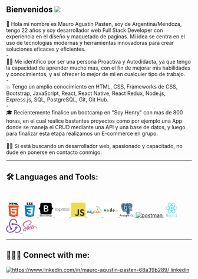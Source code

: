 ## Bienvenidos <img src="https://raw.githubusercontent.com/iampavangandhi/iampavangandhi/master/gifs/Hi.gif" width="30px">

<!--
**Agustinn-1002/Agustinn-1002** is a ✨ _special_ ✨ repository because its `README.md` (this file) appears on your GitHub profile.

Here are some ideas to get you started:

- 🔭 I’m currently working on ...
- 🌱 I’m currently learning ...
- 👯 I’m looking to collaborate on ...
- 🤔 I’m looking for help with ...
- 💬 Ask me about ...
- 📫 How to reach me: ...
- 😄 Pronouns: ...
- ⚡ Fun fact: ...

(LINKS DE LOS PROYECTOS MAS ABAJO)
-->
<p align="left">
👀 Hola mi nombre es Mauro Agustín Pasten, soy de Argentina/Mendoza, tengo 22 años y soy desarrollador web Full Stack Developer con experiencia en el diseño y maquetado de paginas. Mi idea se centra en el uso de tecnologías modernas y herramientas innovadoras para crear soluciones eficaces y eficientes. 
 <br />
-
 <br />
💪🏼 Me identifico por ser una persona Proactiva y Autodidacta, ya que tengo la capacidad de aprender mucho mas, con el fin de mejorar mis habilidades y conocimientos, y así ofrecer lo mejor de mi en cualquier tipo de trabajo. 
<br />
-
 <br />
💥 Tengo un amplio conocimiento en HTML, CSS, Frameworks de CSS, Bootstrap, JavaScript, React, React Native, React Redux, Node.js, Express.js, SQL, PostgreSQL, Git, Git Hub.
 <br />
-
 <br />
🎓 Recientemente finalice un bootcamp en "Soy Henry" con mas de 800 horas, en el cual realice bastantes proyectos como por ejemplo una App donde se maneja el CRUD mediante una API y una base de datos, y luego para finalizar esta etapa realizamos un E-commerce en grupo. 
 <br />
-
 <br />
👏🏼 Si está buscando un desarrollador web, apasionado y capacitado, no dude en ponerse en contacto conmigo.
 </p>
<hr />
<h2 align="left"> 🛠 Languages and Tools:</h2>
<br />
<p align="left"> <a href="https://www.w3.org/html/" target="_blank" rel="noreferrer"> <img src="https://raw.githubusercontent.com/devicons/devicon/master/icons/html5/html5-original-wordmark.svg" alt="html5" width="40" height="40"/> </a><a href="https://www.w3schools.com/css/" target="_blank" rel="noreferrer"> <img src="https://raw.githubusercontent.com/devicons/devicon/master/icons/css3/css3-original-wordmark.svg" alt="css3" width="40" height="40"/> </a> <a href="https://getbootstrap.com" target="_blank" rel="noreferrer"> <img src="https://raw.githubusercontent.com/devicons/devicon/master/icons/bootstrap/bootstrap-plain-wordmark.svg" alt="bootstrap" width="40" height="40"/> </a> <a href="https://expressjs.com" target="_blank" rel="noreferrer"> <img src="https://raw.githubusercontent.com/devicons/devicon/master/icons/express/express-original-wordmark.svg" alt="express" width="40" height="40"/> </a>  <a href="https://developer.mozilla.org/en-US/docs/Web/JavaScript" target="_blank" rel="noreferrer"> <img src="https://raw.githubusercontent.com/devicons/devicon/master/icons/javascript/javascript-original.svg" alt="javascript" width="40" height="40"/> </a> <a href="https://www.mysql.com/" target="_blank" rel="noreferrer"> <img src="https://raw.githubusercontent.com/devicons/devicon/master/icons/mysql/mysql-original-wordmark.svg" alt="mysql" width="40" height="40"/> </a> <a href="https://nodejs.org" target="_blank" rel="noreferrer"> <img src="https://raw.githubusercontent.com/devicons/devicon/master/icons/nodejs/nodejs-original-wordmark.svg" alt="nodejs" width="40" height="40"/> </a> <a href="https://www.postgresql.org" target="_blank" rel="noreferrer"> <img src="https://raw.githubusercontent.com/devicons/devicon/master/icons/postgresql/postgresql-original-wordmark.svg" alt="postgresql" width="40" height="40"/> </a> <a href="https://postman.com" target="_blank" rel="noreferrer"> <img src="https://www.vectorlogo.zone/logos/getpostman/getpostman-icon.svg" alt="postman" width="40" height="40"/> </a> <a href="https://reactjs.org/" target="_blank" rel="noreferrer"> <img src="https://raw.githubusercontent.com/devicons/devicon/master/icons/react/react-original-wordmark.svg" alt="react" width="40" height="40"/> </a> <a href="https://redux.js.org" target="_blank" rel="noreferrer"> <img src="https://raw.githubusercontent.com/devicons/devicon/master/icons/redux/redux-original.svg" alt="redux" width="40" height="40"/> </a> <a href="https://sass-lang.com" target="_blank" rel="noreferrer"> <img src="https://raw.githubusercontent.com/devicons/devicon/master/icons/sass/sass-original.svg" alt="sass" width="40" height="40"/> </a> </p>
<hr />
<h2 align="left"> 👨🏽‍💻 Connect with me: </h2>
<p align="left">
<a href="https://www.linkedin.com/in/mauro-agustin-pasten-68a39b289/" target="blank"><img align="center" src="https://raw.githubusercontent.com/rahuldkjain/github-profile-readme-generator/master/src/images/icons/Social/linked-in-alt.svg" alt="https://www.linkedin.com/in/mauro-agustin-pasten-68a39b289/ linkedin" height="30" width="40" /></a>
</p>
